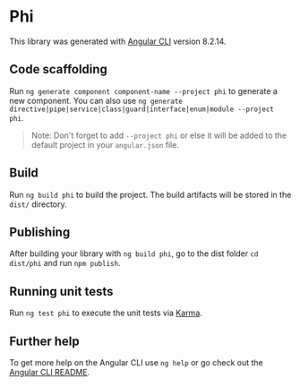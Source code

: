 # Phi

This library was generated with [Angular CLI](https://github.com/angular/angular-cli) version 8.2.14.

## Code scaffolding

Run `ng generate component component-name --project phi` to generate a new component. You can also use `ng generate directive|pipe|service|class|guard|interface|enum|module --project phi`.
> Note: Don't forget to add `--project phi` or else it will be added to the default project in your `angular.json` file. 

## Build

Run `ng build phi` to build the project. The build artifacts will be stored in the `dist/` directory.

## Publishing

After building your library with `ng build phi`, go to the dist folder `cd dist/phi` and run `npm publish`.

## Running unit tests

Run `ng test phi` to execute the unit tests via [Karma](https://karma-runner.github.io).

## Further help

To get more help on the Angular CLI use `ng help` or go check out the [Angular CLI README](https://github.com/angular/angular-cli/blob/master/README.md).
